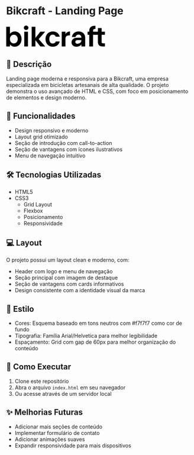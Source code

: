 # Bikcraft - Landing Page

![Bikcraft Logo](img/bikcraft.svg)

## 📝 Descrição

Landing page moderna e responsiva para a Bikcraft, uma empresa especializada em bicicletas artesanais de alta qualidade. O projeto demonstra o uso avançado de HTML e CSS, com foco em posicionamento de elementos e design moderno.

## 🚀 Funcionalidades

- Design responsivo e moderno
- Layout grid otimizado
- Seção de introdução com call-to-action
- Seção de vantagens com ícones ilustrativos
- Menu de navegação intuitivo

## 🛠️ Tecnologias Utilizadas

- HTML5
- CSS3
  - Grid Layout
  - Flexbox
  - Posicionamento
  - Responsividade

## 💻 Layout

O projeto possui um layout clean e moderno, com:

- Header com logo e menu de navegação
- Seção principal com imagem de destaque
- Seção de vantagens com cards informativos
- Design consistente com a identidade visual da marca

## 🎨 Estilo

- Cores: Esquema baseado em tons neutros com #f7f7f7 como cor de fundo
- Tipografia: Família Arial/Helvetica para melhor legibilidade
- Espaçamento: Grid com gap de 60px para melhor organização do conteúdo

## 🔄 Como Executar

1. Clone este repositório
2. Abra o arquivo `index.html` em seu navegador
3. Ou acesse através de um servidor local

## ✨ Melhorias Futuras

- Adicionar mais seções de conteúdo
- Implementar formulário de contato
- Adicionar animações suaves
- Expandir responsividade para mais dispositivos
